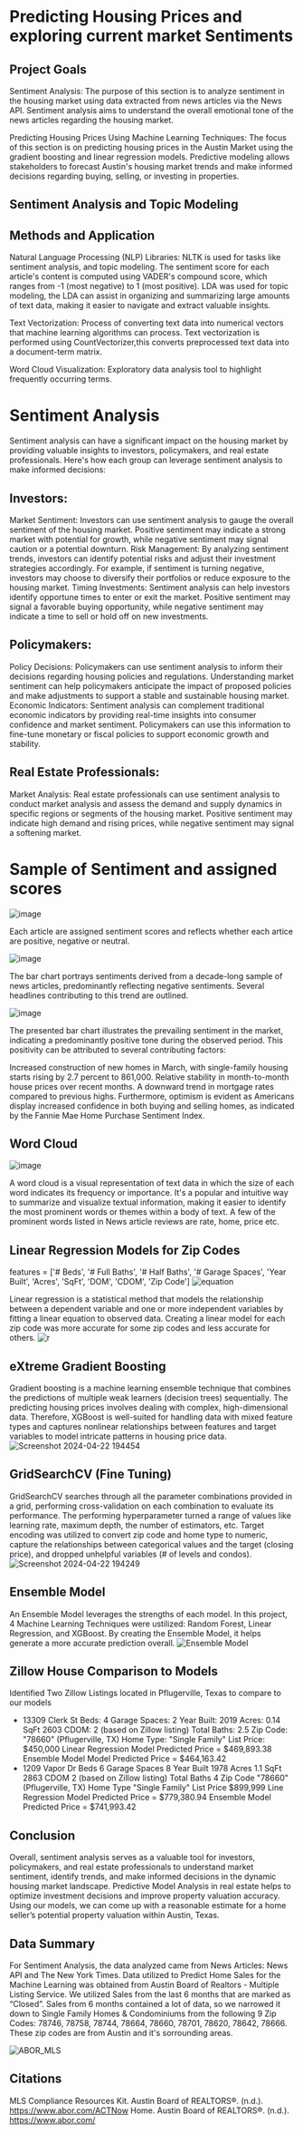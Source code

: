 # Predicting Housing Prices and exploring current market Sentiments

## Project Goals
Sentiment Analysis: 
The purpose of this section is to analyze sentiment in the housing market using data extracted from news articles via the News API.
Sentiment analysis aims to understand the overall emotional tone of the news articles regarding the housing market.

Predicting Housing Prices Using Machine Learning Techniques:
The focus of this section is on predicting housing prices in the Austin Market using the gradient boosting and linear regression models.
Predictive modeling allows stakeholders to forecast Austin's housing market trends and make informed decisions regarding buying, selling, or investing in properties.

## Sentiment Analysis and Topic Modeling

## Methods and Application

Natural Language Processing (NLP) Libraries: 
NLTK is used for tasks like sentiment analysis, and topic modeling. The sentiment score for each article's content is computed using VADER's compound score, which ranges from -1 (most negative) to 1 (most positive). LDA was used for topic modeling, the LDA can assist in organizing and summarizing large amounts of text data, making it easier to navigate and extract valuable insights.

Text Vectorization: Process of converting text data into numerical vectors that machine learning algorithms can process. Text vectorization is performed using CountVectorizer,this converts preprocessed text data into a document-term matrix.

Word Cloud Visualization: Exploratory data analysis tool to highlight frequently occurring terms.

# Sentiment Analysis 

Sentiment analysis can have a significant impact on the housing market by providing valuable insights to investors, policymakers, and real estate professionals. Here's how each group can leverage sentiment analysis to make informed decisions:

## Investors:
Market Sentiment: Investors can use sentiment analysis to gauge the overall sentiment of the housing market. Positive sentiment may indicate a strong market with potential for growth, while negative sentiment may signal caution or a potential downturn.
Risk Management: By analyzing sentiment trends, investors can identify potential risks and adjust their investment strategies accordingly. For example, if sentiment is turning negative, investors may choose to diversify their portfolios or reduce exposure to the housing market.
Timing Investments: Sentiment analysis can help investors identify opportune times to enter or exit the market. Positive sentiment may signal a favorable buying opportunity, while negative sentiment may indicate a time to sell or hold off on new investments.
## Policymakers:
Policy Decisions: Policymakers can use sentiment analysis to inform their decisions regarding housing policies and regulations. Understanding market sentiment can help policymakers anticipate the impact of proposed policies and make adjustments to support a stable and sustainable housing market.
Economic Indicators: Sentiment analysis can complement traditional economic indicators by providing real-time insights into consumer confidence and market sentiment. Policymakers can use this information to fine-tune monetary or fiscal policies to support economic growth and stability.
## Real Estate Professionals:
Market Analysis: Real estate professionals can use sentiment analysis to conduct market analysis and assess the demand and supply dynamics in specific regions or segments of the housing market. Positive sentiment may indicate high demand and rising prices, while negative sentiment may signal a softening market.

# Sample of Sentiment and assigned scores
![image](https://github.com/SamuelSwafford/house-price-prediction-model/assets/148410176/7b1ae4ce-e106-4291-9b1c-82b1e035b507)

Each article are assigned sentiment scores and reflects whether each artice are positive, negative or neutral.

![image](https://github.com/SamuelSwafford/house-price-prediction-model/assets/148410176/3ff24f6b-6a24-4294-a59c-f39c8369f972)

The bar chart portrays sentiments derived from a decade-long sample of news articles, predominantly reflecting negative sentiments. Several headlines contributing to this trend are outlined.

![image](https://github.com/SamuelSwafford/house-price-prediction-model/assets/148410176/4b5d4f39-6f96-402d-95d2-36eb6ab044ec)

The presented bar chart illustrates the prevailing sentiment in the market, indicating a predominantly positive tone during the observed period. This positivity can be attributed to several contributing factors:

Increased construction of new homes in March, with single-family housing starts rising by 2.7 percent to 861,000.
Relative stability in month-to-month house prices over recent months.
A downward trend in mortgage rates compared to previous highs.
Furthermore, optimism is evident as Americans display increased confidence in both buying and selling homes, as indicated by the Fannie Mae Home Purchase Sentiment Index.

## Word Cloud

![image](https://github.com/SamuelSwafford/house-price-prediction-model/assets/148410176/080f8550-7764-416f-b462-5a9f56adfd48)



A word cloud is a visual representation of text data in which the size of each word indicates its frequency or importance. It's a popular and intuitive way to summarize and visualize textual information, making it easier to identify the most prominent words or themes within a body of text. A few of the prominent words listed in News article reviews are rate, home, price etc.


## Linear Regression Models for Zip Codes
features = ['# Beds', '# Full Baths', '# Half Baths', '# Garage Spaces', 'Year Built', 'Acres', 'SqFt', 'DOM', 'CDOM', 'Zip Code'] ![equation](https://github.com/SamuelSwafford/house-price-prediction-model/assets/52751074/8468c39d-5f98-4bf5-b68e-616669e6af80)

Linear regression is a statistical method that models the relationship between a dependent variable and one or more independent variables by fitting a linear equation to observed data.
Creating a linear model for each zip code was more accurate for some zip codes and less accurate for others.
![r](https://github.com/SamuelSwafford/house-price-prediction-model/assets/52751074/565fc968-8bcb-4486-9c8c-1173a158a49d)

## eXtreme Gradient Boosting
Gradient boosting is a machine learning ensemble technique that combines the predictions of multiple weak learners (decision trees) sequentially.
The predicting housing prices involves dealing with complex, high-dimensional data. Therefore, XGBoost is well-suited for handling data with mixed feature types and
captures nonlinear relationships between features and target variables to model intricate patterns in housing price data.
![Screenshot 2024-04-22 194454](https://github.com/SamuelSwafford/house-price-prediction-model/assets/52751074/93764c59-0705-47a5-b934-b45abe0f84ff)
## GridSearchCV (Fine Tuning)
GridSearchCV searches through all the parameter combinations provided in a grid, performing cross-validation on each combination to evaluate its performance.
The performing hyperparameter turned a range of values like learning rate, maximum depth, the number of estimators, etc.
Target encoding was utilized to convert zip code and home type to numeric, capture the relationships between categorical values and the target (closing price), and dropped unhelpful variables (# of levels and condos). 
![Screenshot 2024-04-22 194249](https://github.com/SamuelSwafford/house-price-prediction-model/assets/52751074/c21b81c2-d19d-4b70-9853-827408cdb652)
## Ensemble Model
An Ensemble Model leverages the strengths of each model. In this project, 4 Machine Learning Techniques were ustilized: Random Forest, Linear Regression, and XGBoost. By creating the Ensemble Model, it helps generate a more accurate prediction overall.
![Ensemble Model](https://github.com/SamuelSwafford/house-price-prediction-model/assets/52751074/9fae57c9-5b23-4589-9329-f3441e36251a)

## Zillow House Comparison to Models
Identified Two Zillow Listings located in Pflugerville, Texas to compare to our models
- 13309 Clerk St
Beds: 4
Garage Spaces: 2
Year Built: 2019
Acres: 0.14
SqFt 2603
CDOM: 2 (based on Zillow listing)
Total Baths: 2.5
Zip Code: "78660" (Pflugerville, TX)
Home Type: "Single Family"
List Price: $450,000
Linear Regression Model Predicted Price = $469,893.38
Ensemble Model Model Predicted Price = $464,163.42
- 1209 Vapor Dr
Beds 6
Garage Spaces 8
Year Built 1978
Acres 1.1
SqFt 2863
CDOM 2 (based on Zillow listing)
Total Baths 4
Zip Code "78660" (Pflugerville, TX)
Home Type "Single Family"
List Price $899,999
Line Regression Model Predicted Price = $779,380.94
Ensemble Model Predicted Price = $741,993.42

## Conclusion
Overall, sentiment analysis serves as a valuable tool for investors, policymakers, and real estate professionals to understand market sentiment, identify trends, and make informed decisions in the dynamic housing market landscape.
Predictive Model Analysis in real estate helps to optimize investment decisions and improve property valuation accuracy.
Using our models, we can come up with a reasonable estimate for a home seller’s potential property valuation within Austin, Texas.

## Data Summary 
For Sentiment Analysis, the data analyzed came from News Articles: News API and The New York Times.
Data utilized to Predict Home Sales for the Machine Learning was obtained from Austin Board of Realtors - Multiple Listing Service.
We utilized Sales from the last 6 months that are marked as “Closed”. Sales from 6 months contained a lot of data, so we narrowed it down to Single Family Homes & Condominiums
from the following 9 Zip Codes: 78746, 78758, 78744, 78664, 78660, 78701, 78620, 78642, 78666. These zip codes are from Austin and it's sorrounding areas.

![ABOR_MLS](https://github.com/SamuelSwafford/house-price-prediction-model/assets/52751074/f7928e2f-aac0-4512-b79a-ae2cd6e15d1c)
## Citations
MLS Compliance Resources Kit. Austin Board of REALTORS®. (n.d.). https://www.abor.com/ACTNow 
Home. Austin Board of REALTORS®. (n.d.). https://www.abor.com/ 

